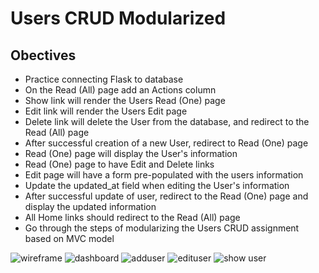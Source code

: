 # Users CRUD Modularized

## Obectives
- Practice connecting Flask to database
- On the Read (All) page add an Actions column
- Show link will render the Users Read (One) page
- Edit link will render the Users Edit page
- Delete link will delete the User from the database, and redirect to the Read (All) page
- After successful creation of a new User, redirect to Read (One) page
- Read (One) page will display the User's information
- Read (One) page to have Edit and Delete links
- Edit page will have a form pre-populated with the users information
- Update the updated_at field when editing the User's information
- After successful update of user, redirect to the Read (One) page and display the updated information
- All Home links should redirect to the Read (All) page
- Go through the steps of modularizing the Users CRUD assignment based on MVC model

![wireframe](https://user-images.githubusercontent.com/102333731/187829149-8c25153a-783a-4a7f-bd31-5762d5efe82e.png)
![dashboard](https://user-images.githubusercontent.com/102333731/187829155-bade0e51-c44e-4ae2-a054-39db81773cef.png)
![adduser](https://user-images.githubusercontent.com/102333731/187829160-f3809095-9d1a-4fb8-9e9c-711740971c72.png)
![edituser](https://user-images.githubusercontent.com/102333731/187829166-fe896c9a-b1f5-4fe3-bd4a-e2eff68ac0ad.png)
![show user](https://user-images.githubusercontent.com/102333731/187829171-9ebf033c-7adc-4ecd-ad26-3e68cc8d5920.png)
